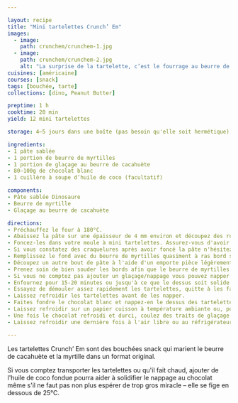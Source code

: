 ```yaml
---

layout: recipe
title: "Mini tartelettes Crunch’ Em"
images:
  - image:
    path: crunchem/crunchem-1.jpg
  - image:
    path: crunchem/crunchem-2.jpg
    alt: "La surprise de la tartelette, c’est le fourrage au beurre de myrtille."
cuisines: [américaine]
courses: [snack]
tags: [bouchée, tarte]
collections: [dino, Peanut Butter]

preptime: 1 h
cooktime: 20 min
yield: 12 mini tartelettes

storage: 4–5 jours dans une boîte (pas besoin qu'elle soit hermétique) à l'abri de la lumière et de la chaleur.

ingredients:
- 1 pâte sablée
- 1 portion de beurre de myrtilles
- 1 portion de glaçage au beurre de cacahuète
- 80–100g de chocolat blanc
- 1 cuillère à soupe d’huile de coco (facultatif)

components:
- Pâte sablée Dinosaure
- Beurre de myrtille
- Glaçage au beurre de cacahuète

directions:
- Préchauffez le four à 180°C.
- Abaissez la pâte sur une épaisseur de 4 mm environ et découpez des ronds à l'aide d'un emporte pièce. 
- Foncez-les dans votre moule à mini tartelettes. Assurez-vous d'avoir une belle épaisseur homogène pour que le biscuit, une fois cuit, ne casse pas. 
- Si vous constatez des craquelures après avoir foncé la pâte n'hésitez pas à les combler en utilisant de la pâte supplémentaire comme rustine – après cuisson vous vous rendrez compte que le dessous sera vraiment pas mal craquelé sur certaines tartelettes.  
- Remplissez le fond avec du beurre de myrtilles quasiment à ras bord soit environ 1 cuillère à café, mais en laissant un espace suffisant pour souder les bords de la tartelette. 
- Découpez un autre bout de pâte à l'aide d'un emporte pièce légèrement plus petit et refermez la tartelette. 
- Prenez soin de bien souder les bords afin que le beurre de myrtilles ne s'échappe pas à la cuisson. 
- Si vous ne comptez pas ajouter un glaçage/nappage vous pouvez napper le dessus des tartelettes de lait (et/ou jaune d'œuf) pour bien les faire dorer. 
- Enfournez pour 15-20 minutes ou jusqu'à ce que le dessus soit solide au toucher, et les bords légèrement dorés.
- Essayez de démouler assez rapidement les tartelettes, quitte à les faire refroidir à l'envers sur la tête, puisque le biscuit va durcir en refroidissant. Si la cuisson du biscuit est bonne – et le moule a été bien graissé/préparé –, elles devraient se démouler quasiment d'elles-mêmes sans effort.
- Laissez refroidir les tartelettes avant de les napper.
- Faites fondre le chocolat blanc et nappez-en le dessus des tartelettes en les trempant dans le bol puis laissant couler l'excédent. 
- Laissez refroidir sur un papier cuisson à température ambiante ou, pour les plus pressés, 20 minutes au frigo. 
- Une fois le chocolat refroidi et durci, coulez des traits de glaçage au beurre de cacahuète pour finaliser la tartelette.
- Laissez refroidir une dernière fois à l'air libre ou au réfrigérateur. 

---
```


Les tartelettes Crunch’ Em sont des bouchées snack qui marient le beurre de cacahuète et la myrtille dans un format original.

Si vous comptez transporter les tartelettes ou qu'il fait chaud, ajouter de l'huile de coco fondue pourra aider à solidifier le nappage au chocolat même s'il ne faut pas non plus espérer de trop gros miracle – elle se fige en dessous de 25°C.